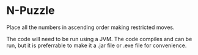 N-Puzzle
========

Place all the numbers in ascending order making restricted moves.

The code will need to be run using a JVM. The code compiles and can be run, but it is preferrable to make it a .jar file or .exe file for convenience.
